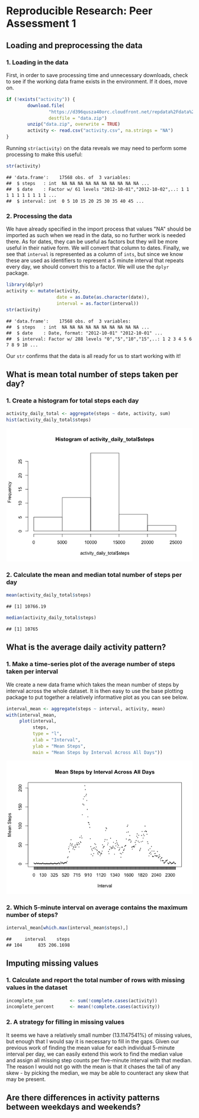 # Reproducible Research: Peer Assessment 1

## Loading and preprocessing the data
### 1. Loading in the data
  
First, in order to save processing time and unnecessary downloads, check to see
if the working data frame exists in the environment. If it does, move on.  
 

```r
if (!exists("activity")) {
        download.file(
                "https://d396qusza40orc.cloudfront.net/repdata%2Fdata%2Factivity.zip",
                destfile = "data.zip")
        unzip("data.zip", overwrite = TRUE)
        activity <- read.csv("activity.csv", na.strings = "NA")
}
```

Running `str(activity)` on the data reveals we may need to perform some
processing to make this useful:


```r
str(activity)
```

```
## 'data.frame':	17568 obs. of  3 variables:
##  $ steps   : int  NA NA NA NA NA NA NA NA NA NA ...
##  $ date    : Factor w/ 61 levels "2012-10-01","2012-10-02",..: 1 1 1 1 1 1 1 1 1 1 ...
##  $ interval: int  0 5 10 15 20 25 30 35 40 45 ...
```


### 2. Processing the data
We have already specified in the import process that values "NA" should be
imported as such when we read in the data, so no further work is needed there. 
As for dates, they can be useful as factors but they will be more useful in 
their native form. We will convert that column to dates. Finally, we see that
`interval` is represented as a column of `ints`, but since we know these are
used as identifiers to represent a 5 minute interval that repeats every day, we
should convert this to a factor. We will use the `dplyr` package.


```r
library(dplyr)
activity <- mutate(activity, 
                   date = as.Date(as.character(date)), 
                   interval = as.factor(interval))
str(activity)
```

```
## 'data.frame':	17568 obs. of  3 variables:
##  $ steps   : int  NA NA NA NA NA NA NA NA NA NA ...
##  $ date    : Date, format: "2012-10-01" "2012-10-01" ...
##  $ interval: Factor w/ 288 levels "0","5","10","15",..: 1 2 3 4 5 6 7 8 9 10 ...
```

Our `str` confirms that the data is all ready for us to start working with it!

## What is mean total number of steps taken per day?
### 1. Create a histogram for total steps each day


```r
activity_daily_total <- aggregate(steps ~ date, activity, sum)
hist(activity_daily_total$steps)
```

![](PA1_template_files/figure-html/unnamed-chunk-4-1.png)<!-- -->

### 2. Calculate the mean and median total number of steps per day

```r
mean(activity_daily_total$steps)
```

```
## [1] 10766.19
```

```r
median(activity_daily_total$steps)
```

```
## [1] 10765
```


## What is the average daily activity pattern?
### 1. Make a time-series plot of the average number of steps taken per interval  
  
We create a new data frame which takes the mean number of steps by interval 
across the whole dataset. It is then easy to use the base plotting package to 
put together a relatively informative plot as you can see below.  


```r
interval_mean <- aggregate(steps ~ interval, activity, mean)
with(interval_mean, 
     plot(interval, 
          steps, 
          type = "l", 
          xlab = "Interval", 
          ylab = "Mean Steps", 
          main = "Mean Steps by Interval Across All Days"))
```

![](PA1_template_files/figure-html/unnamed-chunk-6-1.png)<!-- -->

### 2. Which 5-minute interval on average contains the maximum number of steps?


```r
interval_mean[which.max(interval_mean$steps),]
```

```
##     interval    steps
## 104      835 206.1698
```

## Imputing missing values
### 1. Calculate and report the total number of rows with missing values in the dataset

```r
incomplete_sum          <- sum(!complete.cases(activity))
incomplete_percent      <- mean(!complete.cases(activity))
```

### 2. A strategy for filling in missing values
It seems we have a relatively small number (13.1147541%) of missing 
values, but enough that I would say it is necessary to fill in the gaps. Given 
our previous work of finding the mean value for each individual 5-minute interval
per day, we can easily extend this work to find the median value and assign all
missing step counts per five-minute interval with that median. The reason I would
not go with the mean is that it chases the tail of any skew - by picking the 
median, we may be able to counteract any skew that may be present.

## Are there differences in activity patterns between weekdays and weekends?

